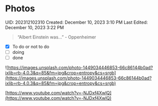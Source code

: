 # Photos

UID: 202312102310
Created: December 10, 2023 3:10 PM
Last Edited: December 10, 2023 3:22 PM

> “Albert Einstein was…” - Oppenheimer
> 
- [x]  To do or not to do
- [ ]  doing
- [ ]  done

![https://images.unsplash.com/photo-1449034446853-66c86144b0ad?ixlib=rb-4.0.3&q=85&fm=jpg&crop=entropy&cs=srgb](https://images.unsplash.com/photo-1449034446853-66c86144b0ad?ixlib=rb-4.0.3&q=85&fm=jpg&crop=entropy&cs=srgb)

[https://www.youtube.com/watch?v=-NJDxf4XwlQ](https://www.youtube.com/watch?v=-NJDxf4XwlQ)
